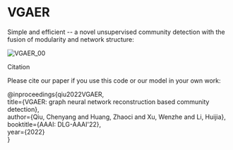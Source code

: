 # VGAER

Simple and efficient -- a novel unsupervised community detection with the fusion of modularity and network structure:


![VGAER_00](https://user-images.githubusercontent.com/42266769/153569499-46e0fc3d-952e-446a-84e6-5c17c2ea5eb4.jpg)


Citation

Please cite our paper if you use this code or our model in your own work:

@inproceedings{qiu2022VGAER,\
              title={VGAER: graph neural network reconstruction based community
detection},\
              author={Qiu, Chenyang and Huang, Zhaoci and Xu, Wenzhe and Li, Huijia},       
              booktitle={AAAI: DLG-AAAI'22},              
              year={2022}              
 }
